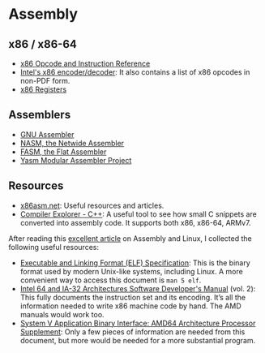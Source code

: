 Assembly
========

x86 / x86-64
------------

 - [x86 Opcode and Instruction Reference](http://ref.x86asm.net/)
 - [Intel's x86 encoder/decoder](https://github.com/intelxed/xed):
   It also contains a list of x86 opcodes in non-PDF form.
 - [x86 Registers](http://www.eecg.toronto.edu/~amza/www.mindsec.com/files/x86regs.html)


## Assemblers

 - [GNU Assembler](https://www.gnu.org/software/binutils/)
 - [NASM, the Netwide Assembler](https://nasm.us)
 - [FASM, the Flat Assembler](http://flatassembler.net/)
 - [Yasm Modular Assembler Project](http://yasm.tortall.net/)


Resources
---------

 - [x86asm.net](http://x86asm.net/):
   Useful resources and articles.
 - [Compiler Explorer - C++](godbolt.org):
   A useful tool to see how small C snippets are converted into assembly
   code.  It supports both x86, x86-64, ARMv7.

After reading this [excellent article](http://nullprogram.com/blog/2016/11/17/)
on Assembly and Linux, I collected the following useful resources:

 - [Executable and Linking Format (ELF) Specification][elf-spec]:
   This is the binary format used by modern Unix-like systems, including Linux.
   A more convenient way to access this document is `man 5 elf`.
 - [Intel 64 and IA-32 Architectures Software Developer's Manual][asm64-spec] (vol. 2):
   This fully documents the instruction set and its encoding.
   It’s all the information needed to write x86 machine code by hand.
   The AMD manuals would work too.
 - [System V Application Binary Interface: AMD64 Architecture Processor Supplement][sysv-spec]:
   Only a few pieces of information are needed from this document, but more
   would be needed for a more substantial program.



[elf-spec]:	http://refspecs.linuxbase.org/elf/elf.pdf
[asm64-spec]:	http://www.intel.com/content/www/us/en/processors/architectures-software-developer-manuals.html
[sysv-spec]:	https://github.com/hjl-tools/x86-psABI/wiki/x86-64-psABI-secure.pdf
